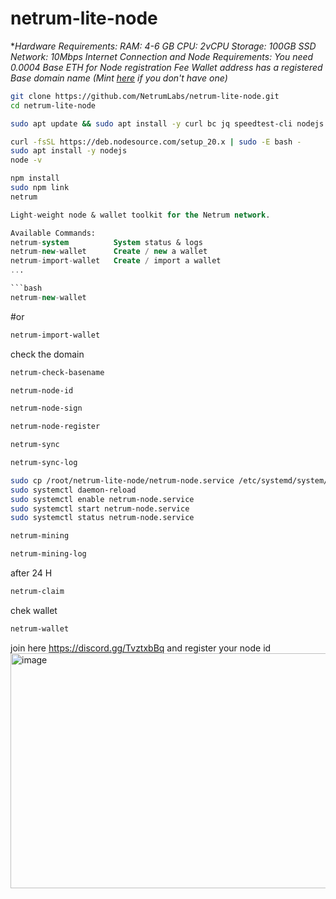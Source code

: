 # netrum-lite-node
**Hardware Requirements:
 RAM: 4-6 GB
 CPU: 2vCPU
 Storage: 100GB SSD
 Network: 10Mbps Internet Connection
and 
Node Requirements:
 You need 0.0004 Base ETH for Node registration Fee
 Wallet address has a registered Base domain name (Mint [here](https://www.base.org/names) if you don't have one)*

```bash
git clone https://github.com/NetrumLabs/netrum-lite-node.git
cd netrum-lite-node
```
```bash
sudo apt update && sudo apt install -y curl bc jq speedtest-cli nodejs npm
```
```bash
curl -fsSL https://deb.nodesource.com/setup_20.x | sudo -E bash -
sudo apt install -y nodejs
node -v
```
```bash
npm install
sudo npm link
netrum
```
```sql Netrum CLI  Version v1.0.0
Light-weight node & wallet toolkit for the Netrum network.

Available Commands:
netrum-system          System status & logs
netrum-new-wallet      Create / new a wallet
netrum-import-wallet   Create / import a wallet
...

```bash
netrum-new-wallet
```
#or
```bash
netrum-import-wallet
```
check the domain
```bash
netrum-check-basename
```
```bash
netrum-node-id
```
```bash
netrum-node-sign
```
```bash
netrum-node-register
```
```bash
netrum-sync
```
```bash
netrum-sync-log
```
```bash
sudo cp /root/netrum-lite-node/netrum-node.service /etc/systemd/system/
sudo systemctl daemon-reload
sudo systemctl enable netrum-node.service
sudo systemctl start netrum-node.service
sudo systemctl status netrum-node.service
```
```bash
netrum-mining
```
```bash
netrum-mining-log
```
after 24 H
```bash
netrum-claim
```
chek wallet
```bash
netrum-wallet
```
join here https://discord.gg/TvztxbBq
and register your node id <img width="855" height="376" alt="image" src="https://github.com/user-attachments/assets/9689ceaf-1e18-447e-9a5b-fdc986799d92" />
